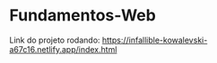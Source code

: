 # Fundamentos-Web

Link do projeto rodando: https://infallible-kowalevski-a67c16.netlify.app/index.html
